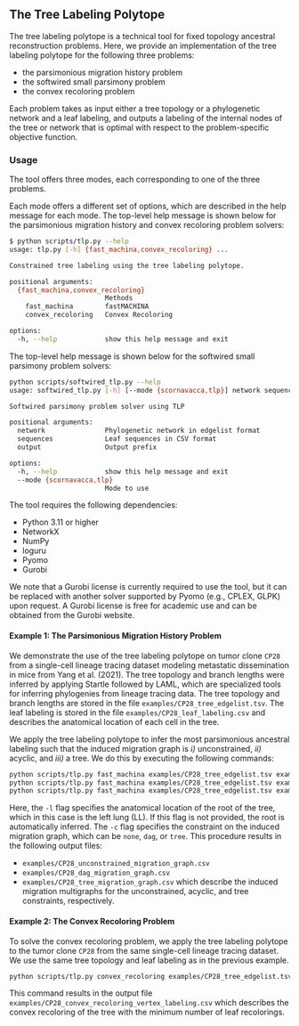 ## The Tree Labeling Polytope

The tree labeling polytope is a technical tool for fixed topology 
ancestral reconstruction problems. Here, we provide an implementation
of the tree labeling polytope for the following three problems:
- the parsimonious migration history problem
- the softwired small parsimony problem 
- the convex recoloring problem

Each problem takes as input either a tree topology or a phylogenetic
network and a leaf labeling, and outputs a labeling of the internal
nodes of the tree or network that is optimal with respect to the
problem-specific objective function.

### Usage

The tool offers three modes, each corresponding to one of the three
problems. 

Each mode offers a different set of options,
which are described in the help message for each mode. The top-level
help message is shown below for the parsimonious migration
history and convex recoloring problem solvers:
```bash
$ python scripts/tlp.py --help
usage: tlp.py [-h] {fast_machina,convex_recoloring} ...

Constrained tree labeling using the tree labeling polytope.

positional arguments:
  {fast_machina,convex_recoloring}
                        Methods
    fast_machina        fastMACHINA
    convex_recoloring   Convex Recoloring

options:
  -h, --help            show this help message and exit
```

The top-level help message is shown below for the softwired
small parsimony problem solvers:
```bash
python scripts/softwired_tlp.py --help
usage: softwired_tlp.py [-h] [--mode {scornavacca,tlp}] network sequences output

Softwired parsimony problem solver using TLP

positional arguments:
  network               Phylogenetic network in edgelist format
  sequences             Leaf sequences in CSV format
  output                Output prefix

options:
  -h, --help            show this help message and exit
  --mode {scornavacca,tlp}
                        Mode to use
```

The tool requires the following dependencies:
- Python 3.11 or higher
- NetworkX
- NumPy
- loguru
- Pyomo
- Gurobi

We note that a Gurobi license is currently required to use the tool,
but it can be replaced with another solver supported by Pyomo
(e.g., CPLEX, GLPK) upon request. A Gurobi license is free for academic
use and can be obtained from the Gurobi website.

#### Example 1: The Parsimonious Migration History Problem

We demonstrate the use of the tree labeling polytope on tumor clone
`CP28` from a single-cell lineage tracing dataset modeling metastatic 
dissemination in mice from Yang et al. (2021). The tree topology
and branch lengths were inferred by applying Startle followed
by LAML, which are specialized tools for inferring phylogenies
from lineage tracing data. The tree topology and branch lengths
are stored in the file `examples/CP28_tree_edgelist.tsv`. The
leaf labeling is stored in the file `examples/CP28_leaf_labeling.csv`
and describes the anatomical location of each cell in the tree.

We apply the tree labeling polytope to infer the most parsimonious 
ancestral labeling such that the induced migration graph is
*i)* unconstrained, *ii)* acyclic, and *iii)* a tree. We do
this by executing the following commands:

```bash
python scripts/tlp.py fast_machina examples/CP28_tree_edgelist.tsv examples/CP28_leaf_labeling.csv -l LL -c none -o examples/CP28_unconstrained
python scripts/tlp.py fast_machina examples/CP28_tree_edgelist.tsv examples/CP28_leaf_labeling.csv -l LL -c dag -o examples/CP28_dag
python scripts/tlp.py fast_machina examples/CP28_tree_edgelist.tsv examples/CP28_leaf_labeling.csv -l LL -c tree -o examples/CP28_tree
```

Here, the `-l` flag specifies the anatomical location of the root of the tree,
which in this case is the left lung (LL). If this flag is not provided, the
root is automatically inferred. The `-c` flag specifies the constraint on the
induced migration graph, which can be `none`, `dag`, or `tree`. This procedure 
results in the following output files:
- `examples/CP28_unconstrained_migration_graph.csv`
- `examples/CP28_dag_migration_graph.csv`
- `examples/CP28_tree_migration_graph.csv`
which describe the induced migration multigraphs for the unconstrained,
acyclic, and tree constraints, respectively.

#### Example 2: The Convex Recoloring Problem

To solve the convex recoloring problem, we apply the tree labeling polytope
to the tumor clone `CP28` from the same single-cell lineage tracing dataset.
We use the same tree topology and leaf labeling as in the previous example.

```bash
python scripts/tlp.py convex_recoloring examples/CP28_tree_edgelist.tsv examples/CP28_leaf_labeling.csv -o examples/CP28_convex_recoloring
```

This command results in the output file `examples/CP28_convex_recoloring_vertex_labeling.csv`
which describes the convex recoloring of the tree with the minimum number of leaf recolorings.
